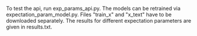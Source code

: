 To test the api, run exp_params_api.py.
The models can be retrained via expectation_param_model.py.
Files "train_x" and "x_text" have to be downloaded separately. 
The results for different expectation parameters are given in results.txt.
